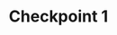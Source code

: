 ---
layout: default
title: Checkpoint 1
nav_order: 1
parent: Checkpoints
grand_parent: Botlab
last_modified_at: 2023-11-30 14:37:48 -0500
---